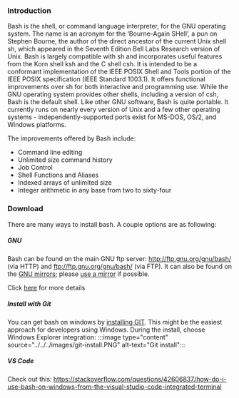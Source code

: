 ### Introduction
Bash is the shell, or command language interpreter, for the GNU operating system. The name is an acronym for the ‘Bourne-Again SHell’, a pun on Stephen Bourne, the author of the direct ancestor of the current Unix shell sh, which appeared in the Seventh Edition Bell Labs Research version of Unix.  Bash is largely compatible with sh and incorporates useful features from the Korn shell ksh and the C shell csh. It is intended to be a conformant implementation of the IEEE POSIX Shell and Tools portion of the IEEE POSIX specification (IEEE Standard 1003.1). It offers functional improvements over sh for both interactive and programming use.  While the GNU operating system provides other shells, including a version of csh, Bash is the default shell. Like other GNU software, Bash is quite portable. It currently runs on nearly every version of Unix and a few other operating systems - independently-supported ports exist for MS-DOS, OS/2, and Windows platforms.

The improvements offered by Bash include:

- Command line editing
- Unlimited size command history
- Job Control
- Shell Functions and Aliases
- Indexed arrays of unlimited size
- Integer arithmetic in any base from two to sixty-four

### Download
There are many ways to install bash.  A couple options are as following:
 
##### GNU
Bash can be found on the main GNU ftp server: http://ftp.gnu.org/gnu/bash/ (via HTTP) and ftp://ftp.gnu.org/gnu/bash/ (via FTP). It can also be found on the [GNU mirrors](https://www.gnu.org/prep/ftp.html); please [use a mirror](http://ftpmirror.gnu.org/bash/) if possible.
 
Click [here](https://www.gnu.org/software/bash/) for more details

##### Install with Git
You can get bash on windows by [installing GIT](git.md).  This might be the easiest approach for developers using Windows.  During the install, choose Windows Explorer integration:
 :::image type="content" source="../../../images/git-install.PNG" alt-text="Git install":::

##### VS Code
Check out this: https://stackoverflow.com/questions/42606837/how-do-i-use-bash-on-windows-from-the-visual-studio-code-integrated-terminal
